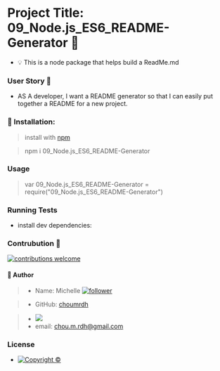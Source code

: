 
  # Project Title: 09_Node.js_ES6_README-Generator :raised_hands:
  - :bulb: This is a node package that helps build a ReadMe.md
  
  ### User Story :speech_balloon:
  - AS A developer, I want a README generator so that I can easily put together a README for a new project.
  
  ### :floppy_disk: Installation:
  > install with [npm](https://www.npmjs.com/)
  
  > npm i 09_Node.js_ES6_README-Generator 

  ### Usage
   
  > var 09_Node.js_ES6_README-Generator = require("09_Node.js_ES6_README-Generator")

  ### Running Tests
  - install dev dependencies:
  

 ### Contrubution :handshake: 
 [![contributions welcome](https://img.shields.io/badge/contributions-welcome-brightgreen.svg?style=flat)](https://github.com/choumrdh/09_Node.js_ES6_README-Generator/issues)
  
  
 
  
  #### :bust_in_silhouette:	Author
  > - Name: Michelle [![follower](https://img.shields.io/github/followers/choumrdh?label=follower&style=social)](https://github.com/choumrdh?tab=followers)
  
  > - GitHub: [choumrdh](https://github.com/choumrdh)

  > - <img src="https://avatars.githubusercontent.com/u/59773605?"/>
  > - email: chou.m.rdh@gmail.com
 ### License
  > 
  - [![Copyright ©](https://img.shields.io/badge/Copyright-Michelle-blue)]((https://github.com/choumrdh))
